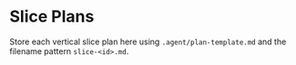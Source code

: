 # Slice Plans

Store each vertical slice plan here using `.agent/plan-template.md` and the filename pattern `slice-<id>.md`.

